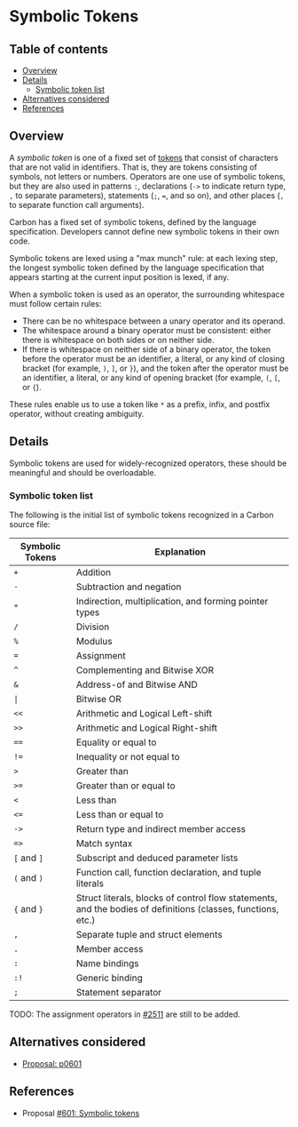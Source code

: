 # Symbolic Tokens

<!--
Part of the Carbon Language project, under the Apache License v2.0 with LLVM
Exceptions. See /LICENSE for license information.
SPDX-License-Identifier: Apache-2.0 WITH LLVM-exception
-->

<!-- toc -->

## Table of contents

-   [Overview](#overview)
-   [Details](#details)
    -   [Symbolic token list](#symbolic-token-list)
-   [Alternatives considered](#alternatives-considered)
-   [References](#references)

<!-- tocstop -->

## Overview

A _symbolic token_ is one of a fixed set of
[tokens](https://en.wikipedia.org/wiki/Lexical_analysis#Token) that consist of
characters that are not valid in identifiers. That is, they are tokens
consisting of symbols, not letters or numbers. Operators are one use of symbolic
tokens, but they are also used in patterns `:`, declarations (`->` to indicate
return type, `,` to separate parameters), statements (`;`, `=`, and so on), and
other places (`,` to separate function call arguments).

Carbon has a fixed set of symbolic tokens, defined by the language
specification. Developers cannot define new symbolic tokens in their own code.

Symbolic tokens are lexed using a "max munch" rule: at each lexing step, the
longest symbolic token defined by the language specification that appears
starting at the current input position is lexed, if any.

When a symbolic token is used as an operator, the surrounding whitespace must
follow certain rules:

-   There can be no whitespace between a unary operator and its operand.
-   The whitespace around a binary operator must be consistent: either there is
    whitespace on both sides or on neither side.
-   If there is whitespace on neither side of a binary operator, the token
    before the operator must be an identifier, a literal, or any kind of closing
    bracket (for example, `)`, `]`, or `}`), and the token after the operator
    must be an identifier, a literal, or any kind of opening bracket (for
    example, `(`, `[`, or `{`).

These rules enable us to use a token like `*` as a prefix, infix, and postfix
operator, without creating ambiguity.

## Details

Symbolic tokens are used for widely-recognized operators, these should be
meaningful and should be overloadable.

### Symbolic token list

The following is the initial list of symbolic tokens recognized in a Carbon
source file:

| Symbolic Tokens | Explanation                                                                                                  |
| --------------- | ------------------------------------------------------------------------------------------------------------ |
| `+`             | Addition                                                                                                     |
| `-`             | Subtraction and negation                                                                                     |
| `*`             | Indirection, multiplication, and forming pointer types                                                       |
| `/`             | Division                                                                                                     |
| `%`             | Modulus                                                                                                      |
| `=`             | Assignment                                                                                                   |
| `^`             | Complementing and Bitwise XOR                                                                                |
| `&`             | Address-of and Bitwise AND                                                                                   |
| `\|`            | Bitwise OR                                                                                                   |
| `<<`            | Arithmetic and Logical Left-shift                                                                            |
| `>>`            | Arithmetic and Logical Right-shift                                                                           |
| `==`            | Equality or equal to                                                                                         |
| `!=`            | Inequality or not equal to                                                                                   |
| `>`             | Greater than                                                                                                 |
| `>=`            | Greater than or equal to                                                                                     |
| `<`             | Less than                                                                                                    |
| `<=`            | Less than or equal to                                                                                        |
| `->`            | Return type and indirect member access                                                                       |
| `=>`            | Match syntax                                                                                                 |
| `[` and `]`     | Subscript and deduced parameter lists                                                                        |
| `(` and `)`     | Function call, function declaration, and tuple literals                                                      |
| `{` and `}`     | Struct literals, blocks of control flow statements, and the bodies of definitions (classes, functions, etc.) |
| `,`             | Separate tuple and struct elements                                                                           |
| `.`             | Member access                                                                                                |
| `:`             | Name bindings                                                                                                |
| `:!`            | Generic binding                                                                                              |
| `;`             | Statement separator                                                                                          |

TODO: The assignment operators in
[#2511](https://github.com/carbon-language/carbon-lang/pull/2511) are still to
be added.

## Alternatives considered

-   [Proposal: p0601](/proposals/p0601.md#alternatives-considered)

## References

-   Proposal
    [#601: Symbolic tokens](https://github.com/carbon-language/carbon-lang/pull/601)
